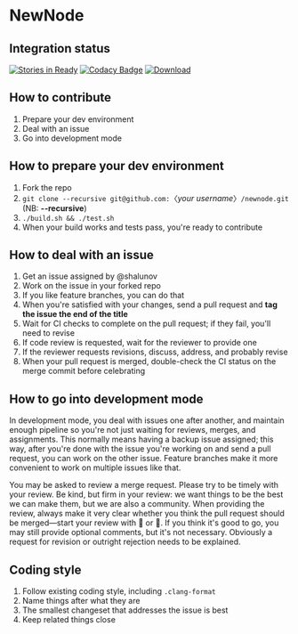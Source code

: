 # NewNode

## Integration status

[![Stories in Ready](https://badge.waffle.io/clostra/newnode.svg?label=ready&title=Ready)](http://waffle.io/clostra/newnode)
[![Codacy Badge](https://api.codacy.com/project/badge/Grade/fbeb689ec190470a90645fb016cbcfb7)](https://www.codacy.com/app/shalunov/newnode)
[ ![Download](https://api.bintray.com/packages/clostra/newnode/newnode/images/download.svg) ](https://bintray.com/clostra/newnode/newnode/_latestVersion)

## How to contribute

1. Prepare your dev environment
2. Deal with an issue
3. Go into development mode

## How to prepare your dev environment

1. Fork the repo
2. `git clone --recursive git@github.com:`〈*your username*〉`/newnode.git` (NB: **--recursive**)
3. `./build.sh && ./test.sh`
4. When your build works and tests pass, you're ready to contribute

## How to deal with an issue

1. Get an issue assigned by @shalunov
2. Work on the issue in your forked repo
3. If you like feature branches, you can do that
4. When you're satisfied with your changes, send a pull request and **tag the issue the end of the title**
5. Wait for CI checks to complete on the pull request; if they fail, you'll need to revise
6. If code review is requested, wait for the reviewer to provide one
7. If the reviewer requests revisions, discuss, address, and probably revise
8. When your pull request is merged, double-check the CI status on the merge commit before celebrating

## How to go into development mode

In development mode, you deal with issues one after another, and maintain enough pipeline so you're not just waiting for reviews, merges, and assignments. This normally means having a backup issue assigned; this way, after you're done with the issue you're working on and send a pull request, you can work on the other issue. Feature branches make it more convenient to work on multiple issues like that.

You may be asked to review a merge request. Please try to be timely with your review. Be kind, but firm in your review: we want things to be the best we can make them, but we are also a community. When providing the review, always make it very clear whether you think the pull request should be merged—start your review with  or . If you think it's good to go, you may still provide optional comments, but it's not necessary. Obviously a request for revision or outright rejection needs to be explained.

## Coding style

1. Follow existing coding style, including `.clang-format`
2. Name things after what they are
3. The smallest changeset that addresses the issue is best
4. Keep related things close
